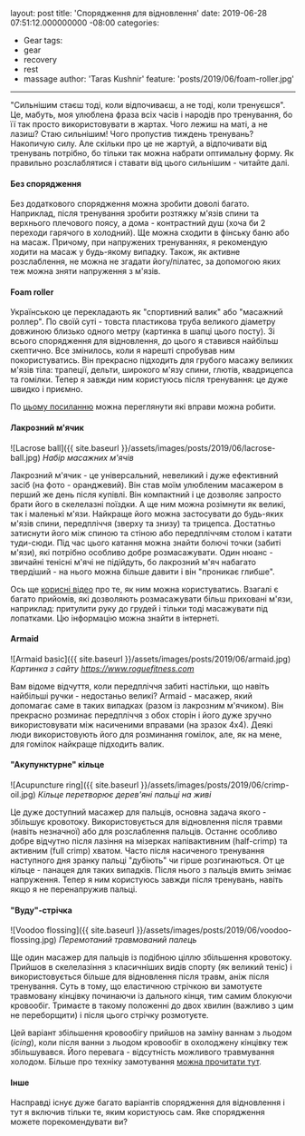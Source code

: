 layout: post
title: 'Спорядження для відновлення'
date: 2019-06-28 07:51:12.000000000 -08:00
categories:
- Gear
tags:
- gear
- recovery
- rest
- massage
author: 'Taras Kushnir'
feature: 'posts/2019/06/foam-roller.jpg'
---

"Сильнішим стаєш тоді, коли відпочиваєш, а не тоді, коли тренуєшся". Це, мабуть, моя улюблена фраза всіх часів і народів про тренування, бо її так просто використовувати в жартах. Чого лежиш на маті, а не лазиш? Стаю сильнішим! Чого пропустив тиждень тренувань? Накопичую силу. Але скільки про це не жартуй, а відпочивати від тренувань потрібно, бо тільки так можна набрати оптимальну форму. Як правильно розслаблятися і ставати від цього сильнішим - читайте далі.

<!--more-->

#### Без спорядження

Без додаткового спорядження можна зробити доволі багато. Наприклад, після тренування зробити розтяжку м'язів спини та верхнього плечового поясу, а дома - контрастний душ (хоча би 2 переходи гарячого в холодний). Ще можна сходити в фінську баню або на масаж. Причому, при напружених тренуваннях, я рекомендую ходити на масаж у будь-якому випадку. Також, як активне розслаблення, не можна не згадати йогу/пілатес, за допомогою яких теж можна зняти напруження з м'язів.

#### Foam roller

Українською це перекладають як "спортивний валик" або "масажний роллер". По своїй суті - товста пластикова труба великого діаметру довжиною близько одного метру (картинка в шапці цього посту). Зі всього спорядження для відновлення, до цього я ставився найбільш скептично. Все змінилось, коли я нарешті спробував ним покористуватись. Він прекрасно підходить для грубого масажу великих м'язів тіла: трапеції, дельти, широкого м'язу спини, глютів, квадрицепса та гомілки. Тепер я завжди ним користуюсь після тренування: це дуже швидко і приємно.

По [цьому посиланню](https://www.rei.com/learn/expert-advice/foam-roller-exercises.html) можна переглянути які вправи можна робити.

#### Лакрозний м'ячик

![Lacrose ball]({{ site.baseurl }}/assets/images/posts/2019/06/lacrose-ball.jpg)
*Набір масажних м'ячів*

Лакрозний м'ячик - це універсальний, невеликий і дуже ефективний засіб (на фото - оранджевий). Він став моїм улюбленим масажером в перший же день після купівлі. Він компактний і це дозволяє запросто брати його в скелелазні поїздки. А ще ним можна розімнути як великі, так і маленькі м'язи. Найкраще його можна застосувати до будь-яких м'язів спини, передпліччя (зверху та знизу) та трицепса. Достатньо затиснути його між спиною та стіною або передпліччям столом і катати туди-сюди. Під час цього катання можна знайти болючі точки (забиті м'язи), які потрібно особливо добре розмасажувати. Один нюанс - звичайні тенісні м'ячі не підійдуть, бо лакрозний м'яч набагато твердіший - на нього можна більше давити і він "проникає глибше".

Ось ще [корисні відео](https://www.youtube.com/watch?v=EDDV_rkrDIM) про те, як ним можна користуватись. Взагалі є багато прийомів, які дозволяють розмасажувати більш приховані м'язи, наприклад: притулити руку до грудей і тільки тоді масажувати під лопатками. Цю інформацію можна знайти в інтернеті.

#### Armaid

![Armaid basic]({{ site.baseurl }}/assets/images/posts/2019/06/armaid.jpg)
*Картинка з сайту https://www.roguefitness.com*

Вам відоме відчуття, коли передпліччя забиті настільки, що навіть найбільші ручки - недостаньо великі? Armaid - масажер, який допомагає саме в таких випадках (разом із лакрозним м'ячиком). Він прекрасно розминає передпліччя з обох сторін і його дуже зручно використовувати між насиченими вправами (на зразок 4х4). Деякі люди використовують його для розминання гомілок, але, як на мене, для гомілок найкраще підходить валик.

#### "Акупунктурне" кільце

![Acupuncture ring]({{ site.baseurl }}/assets/images/posts/2019/06/crimp-oil.jpg)
*Кільце перетворює дерев'яні пальці на живі*

Це дуже доступний масажер для пальців, основна задача якого - збільшує кровотоку. Використовується для відновлення після травми (навіть незначної) або для розслаблення пальців. Останнє особливо добре відчутно після лазіння на мізерках напівактивним (half-crimp) та активним (full crimp) хватом. Часто після насиченого тренування наступного дня зранку пальці "дубіють" чи гірше розгинаються. От це кільце - панацея для таких випадків. Після нього з пальців вмить знімає напруження. Тепер я ним користуюсь завжди після тренувань, навіть якщо я не перенапружив пальці.

#### "Вуду"-стрічка

![Voodoo flossing]({{ site.baseurl }}/assets/images/posts/2019/06/voodoo-flossing.jpg)
*Перемотаний травмований палець*

Ще один масажер для пальців із подібною ціллю збільшення кровотоку. Прийшов в скелелазіння з класичніших видів спорту (як великий теніс) і використовується більше для відновлення після травм, аніж після тренування. Суть в тому, що еластичною стрічкою ви замотуєте травмовану кінцівку починаючи із дального кінця, тим самим блокуючи кровообіг. Тримаєте в такому положенні до двох хвилин (важливо з цим не переборщити) і після цього стрічку розмотуєте.

Цей варіант збільшення кровообігу прийшов на заміну ваннам з льодом (_icing_), коли після ванни з льодом кровообіг в охолоджену кінцівку теж збільшувався. Його перевага - відсутність можливого травмування холодом. Більше про техніку замотування [можна прочитати тут](http://www.hcrbeta.com/climbers-should-experiment-with-voodoo-flossing/).

#### Інше

Насправді існує дуже багато варіантів спорядження для відновлення і тут я включив тільки те, яким користуюсь сам. Яке спорядження можете порекомендувати ви?
